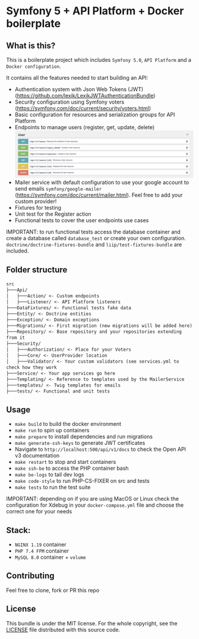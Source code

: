 # Symfony 5 + API Platform + Docker boilerplate

## What is this?
This is a boilerplate project which includes `Symfony 5.0`, `API Platform` and a `Docker configuration`.

It contains all the features needed to start building an API:
- Authentication system with Json Web Tokens (JWT) (https://github.com/lexik/LexikJWTAuthenticationBundle)
- Security configuration using Symfony voters (https://symfony.com/doc/current/security/voters.html)
- Basic configuration for resources and serialization groups for API Platform
- Endpoints to manage users (register, get, update, delete)
![Endpoints](./docs/endpoints.png)
- Mailer service with default configuration to use your google account to send emails `symfony/google-mailer` (https://symfony.com/doc/current/mailer.html). Feel free to add your custom provider!
- Fixtures for testing
- Unit test for the Register action
- Functional tests to cover the user endpoints use cases

IMPORTANT: to run functional tests access the database container and create a database called `database_test` or create your own configuration. `doctrine/doctrine-fixtures-bundle` and `liip/test-fixtures-bundle` are included.

## Folder structure
```
src
├───Api/
│   ├───Action/ <- Custom endpoints
│   ├───Listener/ <- API Platform listeners
├───DataFixtures/ <- Functional tests fake data
├───Entity/ <- Doctrine entities
├───Exception/ <- Domain exceptions
├───Migrations/ <- First migration (new migrations will be added here)
├───Repository/ <- Base repository and your repositories extending from it
├───Security/
│   ├───Authorization/ <- Place for your Voters
│   ├───Core/ <- UserProvider location
│   ├───Validator/ <- Your custom validators (see services.yml to check how they work
├───Service/ <- Your app services go here
├───Templating/ <- Reference to templates used by the MailerService
├───templates/ <- Twig templates for emails
├───tests/ <- Functional and unit tests
```

## Usage
- `make build` to build the docker environment
- `make run` to spin up containers
- `make prepare` to install dependencies and run migrations
- `make generate-ssh-keys` to generate JWT certificates
- Navigate to `http://localhost:500/api/v1/docs` to check the Open API v3 documentation
- `make restart` to stop and start containers
- `make ssh-be` to access the PHP container bash
- `make be-logs` to tail dev logs
- `make code-style` to run PHP-CS-FIXER on src and tests
- `make tests` to run the test suite

IMPORTANT: depending on if you are using MacOS or Linux check the configuration for Xdebug in your `docker-compose.yml` file and choose the correct one for your needs

## Stack:
- `NGINX 1.19` container
- `PHP 7.4 FPM` container
- `MySQL 8.0` container + `volume`

## Contributing
Feel free to clone, fork or PR this repo

## License
This bundle is under the MIT license.
For the whole copyright, see the [LICENSE](LICENSE) file distributed with this source code.
